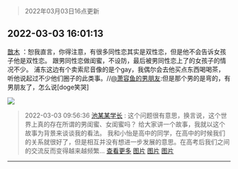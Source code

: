 > 2022年03月03日16点更新
<link rel="stylesheet" href="https://cdn.jsdelivr.net/gh/taotie6/sampleJSON@main/css/photo_show.css">
<meta name="referrer" content="no-referrer" />


 ## 2022-03-03 16:01:13 

 [㪚木](https://www.coolapk.com/feed/33964454?shareKey=NTAzZTU4ZmQ2OGRmNjIyMDc2M2U~) ：恕我直言，你得注意，有很多同性恋其实是双性恋，但是他不会告诉女孩子他是双性恋。
跟男同性恋做闺蜜，不设防，最后被男同性恋上了的女孩子的情况不少。
浦东这边有个卖索尼音像的是个gay，我偶尔会去他买点东西喝喝茶，听他说起过不少他们圈子的此类事<!--break-->。//<a class="feed-link-uname" href="/u/萧容鱼的男朋友">@萧容鱼的男朋友</a>:但是那个男的是弯的，有男朋友了，怎么说[doge笑哭] 

<div class="album">
<img class="img-item" src="http://image.coolapk.com/feed/2020/0606/14/1081091_b612ab21_5630_6602@400x224.gif" />
</div>

> 2022-03-03 09:56:36 
> [池某某学长](https://www.coolapk.com/feed/33955901?shareKey=MjRlMzZkNDU2MTliNjIyMDc2M2U~) : 这个问题很有意思，换言说，这个世界上真的存在所谓的男闺蜜、女闺蜜吗？  给大家讲一个故事，我就以这个故事为背景来谈谈我的看法。  我和小怡是高中的同学，在高中的时候我们的关系就很好了，但是相互并没有想进一步发展的意思。在高考后我们之间的交流反而变得越来越频繁... <a href="">查看更多</a> 
[图片](http://image.coolapk.com/feed/2022/0303/09/3507299_cdde67ad_2595_0141_756@960x960.jpeg)
[图片](http://image.coolapk.com/feed/2022/0303/09/3507299_f9549337_2595_0148_326@720x932.jpeg)
[图片](http://image.coolapk.com/feed/2022/0303/09/3507299_0d57c483_2595_0157_639@960x960.jpeg)

 ------- 

